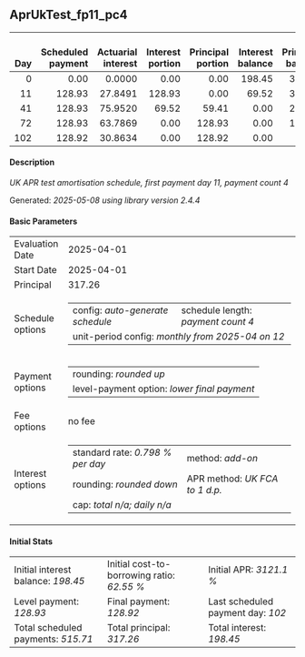 <h2>AprUkTest_fp11_pc4</h2>
<table>
    <thead style="vertical-align: bottom;">
        <th style="text-align: right;">Day</th>
        <th style="text-align: right;">Scheduled payment</th>
        <th style="text-align: right;">Actuarial interest</th>
        <th style="text-align: right;">Interest portion</th>
        <th style="text-align: right;">Principal portion</th>
        <th style="text-align: right;">Interest balance</th>
        <th style="text-align: right;">Principal balance</th>
        <th style="text-align: right;">Total actuarial interest</th>
        <th style="text-align: right;">Total interest</th>
        <th style="text-align: right;">Total principal</th>
    </thead>
    <tr style="text-align: right;">
        <td class="ci00">0</td>
        <td class="ci01" style="white-space: nowrap;">0.00</td>
        <td class="ci02">0.0000</td>
        <td class="ci03">0.00</td>
        <td class="ci04">0.00</td>
        <td class="ci05">198.45</td>
        <td class="ci06">317.26</td>
        <td class="ci07">0.0000</td>
        <td class="ci08">0.00</td>
        <td class="ci09">0.00</td>
    </tr>
    <tr style="text-align: right;">
        <td class="ci00">11</td>
        <td class="ci01" style="white-space: nowrap;">128.93</td>
        <td class="ci02">27.8491</td>
        <td class="ci03">128.93</td>
        <td class="ci04">0.00</td>
        <td class="ci05">69.52</td>
        <td class="ci06">317.26</td>
        <td class="ci07">27.8491</td>
        <td class="ci08">128.93</td>
        <td class="ci09">0.00</td>
    </tr>
    <tr style="text-align: right;">
        <td class="ci00">41</td>
        <td class="ci01" style="white-space: nowrap;">128.93</td>
        <td class="ci02">75.9520</td>
        <td class="ci03">69.52</td>
        <td class="ci04">59.41</td>
        <td class="ci05">0.00</td>
        <td class="ci06">257.85</td>
        <td class="ci07">103.8011</td>
        <td class="ci08">198.45</td>
        <td class="ci09">59.41</td>
    </tr>
    <tr style="text-align: right;">
        <td class="ci00">72</td>
        <td class="ci01" style="white-space: nowrap;">128.93</td>
        <td class="ci02">63.7869</td>
        <td class="ci03">0.00</td>
        <td class="ci04">128.93</td>
        <td class="ci05">0.00</td>
        <td class="ci06">128.92</td>
        <td class="ci07">167.5881</td>
        <td class="ci08">198.45</td>
        <td class="ci09">188.34</td>
    </tr>
    <tr style="text-align: right;">
        <td class="ci00">102</td>
        <td class="ci01" style="white-space: nowrap;">128.92</td>
        <td class="ci02">30.8634</td>
        <td class="ci03">0.00</td>
        <td class="ci04">128.92</td>
        <td class="ci05">0.00</td>
        <td class="ci06">0.00</td>
        <td class="ci07">198.4515</td>
        <td class="ci08">198.45</td>
        <td class="ci09">317.26</td>
    </tr>
</table>
<h4>Description</h4>
<p><i>UK APR test amortisation schedule, first payment day 11, payment count 4</i></p>
<p>Generated: <i>2025-05-08 using library version 2.4.4</i></p>
<h4>Basic Parameters</h4>
<table>
    <tr>
        <td>Evaluation Date</td>
        <td>2025-04-01</td>
    </tr>
    <tr>
        <td>Start Date</td>
        <td>2025-04-01</td>
    </tr>
    <tr>
        <td>Principal</td>
        <td>317.26</td>
    </tr>
    <tr>
        <td>Schedule options</td>
        <td>
            <table>
                <tr>
                    <td>config: <i>auto-generate schedule</i></td>
                    <td>schedule length: <i><i>payment count</i> 4</i></td>
                </tr>
                <tr>
                    <td colspan="2" style="white-space: nowrap;">unit-period config: <i>monthly from 2025-04 on 12</i></td>
                </tr>
            </table>
        </td>
    </tr>
    <tr>
        <td>Payment options</td>
        <td>
            <table>
                <tr>
                    <td>rounding: <i>rounded up</i></td>
                </tr>
                <tr>
                    <td>level-payment option: <i>lower&nbsp;final&nbsp;payment</i></td>
                </tr>
            </table>
        </td>
    </tr>
    <tr>
        <td>Fee options</td>
        <td>no fee
        </td>
    </tr>
    <tr>
        <td>Interest options</td>
        <td>
            <table>
                <tr>
                    <td>standard rate: <i>0.798 % per day</i></td>
                    <td>method: <i>add-on</i></td>
                </tr>
                <tr>
                    <td>rounding: <i>rounded down</i></td>
                    <td>APR method: <i>UK FCA to 1 d.p.</i></td>
                </tr>
                <tr>
                    <td colspan="2">cap: <i>total <i>n/a</i>; daily <i>n/a</i></td>
                </tr>
            </table>
        </td>
    </tr>
</table>
<h4>Initial Stats</h4>
<table>
    <tr>
        <td>Initial interest balance: <i>198.45</i></td>
        <td>Initial cost-to-borrowing ratio: <i>62.55 %</i></td>
        <td>Initial APR: <i>3121.1 %</i></td>
    </tr>
    <tr>
        <td>Level payment: <i>128.93</i></td>
        <td>Final payment: <i>128.92</i></td>
        <td>Last scheduled payment day: <i>102</i></td>
    </tr>
    <tr>
        <td>Total scheduled payments: <i>515.71</i></td>
        <td>Total principal: <i>317.26</i></td>
        <td>Total interest: <i>198.45</i></td>
    </tr>
</table>